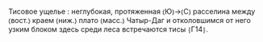 ---
---

Тисовое ущелье
: неглубокая, протяженная ⦅Ю⦆→⦅С⦆ расселина между ⦅вост.⦆ краем ⦅ниж.⦆ плато ⦅масс.⦆ Чатыр-Даг и отколовшимся от него узким блоком здесь среди леса встречаются тисы ⦃Г14⦄.
